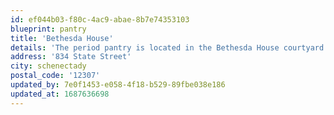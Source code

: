 ```yaml
---
id: ef044b03-f80c-4ac9-abae-8b7e74353103
blueprint: pantry
title: 'Bethesda House'
details: 'The period pantry is located in the Bethesda House courtyard. It’s bright pink, so you can’t miss it!'
address: '834 State Street'
city: schenectady
postal_code: '12307'
updated_by: 7e0f1453-e058-4f18-b529-89fbe038e186
updated_at: 1687636698
---
```


